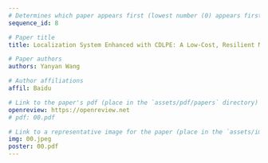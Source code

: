 ```yaml
---
# Determines which paper appears first (lowest number (0) appears first)
sequence_id: 8

# Paper title
title: Localization System Enhanced with CDLPE: A Low-Cost, Resilient Map-Matching Algorithm

# Paper authors
authors: Yanyan Wang

# Author affiliations
affil: Baidu

# Link to the paper's pdf (place in the `assets/pdf/papers` directory)
openreview: https://openreview.net
# pdf: 00.pdf

# Link to a representative image for the paper (place in the `assets/img/papers` directory)
img: 00.jpeg
poster: 00.pdf
---
```

